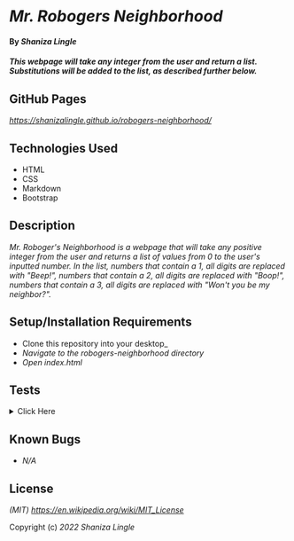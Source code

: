 # _Mr. Robogers Neighborhood_

#### By _Shaniza Lingle_

#### _This webpage will take any integer from the user and return a list. Substitutions will be added to the list, as described further below._

## GitHub Pages
_https://shanizalingle.github.io/robogers-neighborhood/_

## Technologies Used

* HTML
* CSS
* Markdown
* Bootstrap

## Description

_Mr. Roboger's Neighborhood is a webpage that will take any positive integer from the user and returns a list of values from 0 to the user's inputted number. In the list, numbers that contain a 1, all digits are replaced with "Beep!",  numbers that contain a 2, all digits are replaced with "Boop!", numbers that contain a 3, all digits are replaced with "Won't you be my neighbor?"._

## Setup/Installation Requirements
* Clone this repository into your desktop_
* _Navigate to the robogers-neighborhood directory_
* _Open index.html_

## Tests
<details>
<summary>Click Here
</summary>

Describe: roboger()

Test 1: Return inputted number as an array. <br>
Code:
number = 1; <br>
Expected Output: "1"

Test 2: Make an array from 0 -> number <br>
Code: 
number = 5; <br>
Expected Output:
[0, 1, 2, 3, 4, 5]

Test 3: Update indexes in array that contain 1, 2, or 3 <br>
Code:
number = 5; <br>
Expected Output:
["pass 1", "pass 2", "pass 3", 4, 5];

</details>

## Known Bugs

* _N/A_

## License

_(MIT) https://en.wikipedia.org/wiki/MIT_License_

Copyright (c) _2022_ _Shaniza Lingle_
